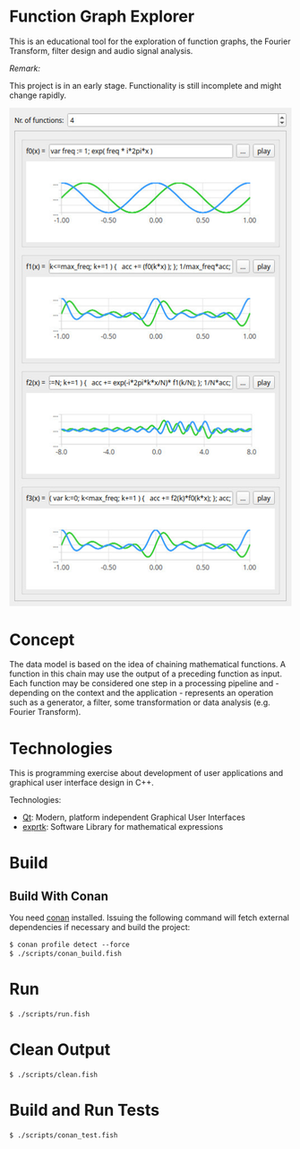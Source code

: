 # Function Graph Explorer

This is an educational tool for the exploration of function graphs, the Fourier Transform, filter design and audio signal analysis.

*Remark:*

This project is in an early stage. Functionality is still incomplete and might change rapidly.

![screenshot3](doc/screenshot3.jpg)

# Concept

The data model is based on the idea of chaining mathematical functions.
A function in this chain may use the output of a preceding function as input.
Each function may be considered one step in a processing pipeline and - depending on the context and the application - represents an operation such as a generator, a filter, some transformation or data analysis (e.g. Fourier Transform).

# Technologies

This is programming exercise about development of user applications and graphical user interface design in C++.

Technologies:

- [Qt](https://www.qt.io/): Modern, platform independent Graphical User Interfaces
- [exprtk](https://www.partow.net/programming/exprtk/index.html): Software Library for mathematical expressions

# Build

## Build With Conan

You need [conan](https://conan.io/) installed. Issuing the following command will fetch external dependencies if necessary and build the project:

    $ conan profile detect --force
    $ ./scripts/conan_build.fish

# Run

    $ ./scripts/run.fish

# Clean Output

    $ ./scripts/clean.fish

# Build and Run Tests

    $ ./scripts/conan_test.fish
